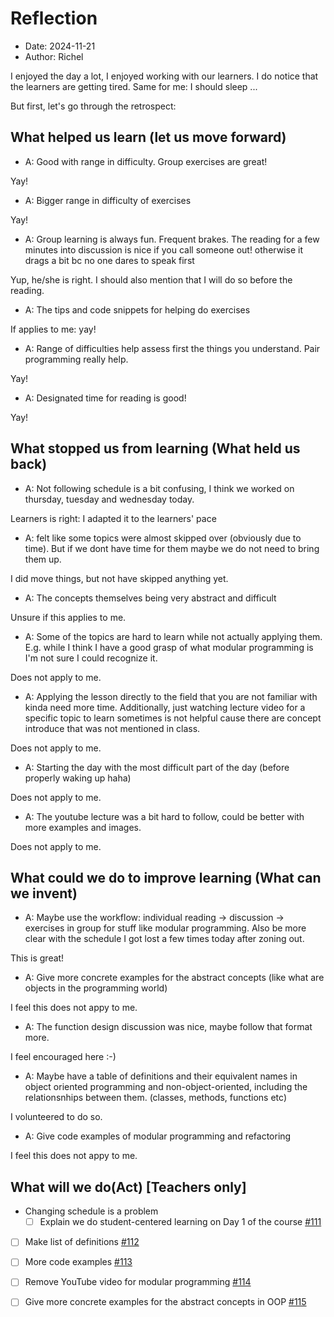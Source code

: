 # Reflection

- Date: 2024-11-21
- Author: Richel

I enjoyed the day a lot, I enjoyed working with our learners.
I do notice that the learners are getting tired.
Same for me: I should sleep ...

But first, let's go through the retrospect:

## What helped us learn (let us move forward)

- A: Good with range in difficulty. Group exercises are great! 

Yay!

- A: Bigger range in difficulty of exercises

Yay!

- A: Group learning is always fun. Frequent brakes. 
  The reading for a few minutes into discussion is nice if you call someone out!
  otherwise it drags a bit bc no one dares to speak first

Yup, he/she is right. I should also mention that I will do so before
the reading.

- A: The tips and code snippets for helping do exercises

If applies to me: yay!

- A: Range of difficulties help assess first the things you understand. 
  Pair programming really help. 

Yay!

- A: Designated time for reading is good! 

Yay!

## What stopped us from learning (What held us back)

- A: Not following schedule is a bit confusing, 
  I think we worked on thursday, tuesday and wednesday today.

Learners is right: I adapted it to the learners' pace

- A: felt like some topics were almost skipped over (obviously due to time). 
  But if we dont have time for them maybe we do not need to bring them up.

I did move things, but not have skipped anything yet.

- A: The concepts themselves being very abstract and difficult

Unsure if this applies to me.

- A: Some of the topics are hard to learn while not actually applying them. 
  E.g. while I think I have a good grasp of what modular programming is
  I'm not sure I could recognize it. 

Does not apply to me.

- A: Applying the lesson directly to the field that you are not familiar with
  kinda need more time. Additionally, just watching lecture video for a
  specific topic to learn sometimes is not helpful cause there are concept
  introduce that was not mentioned in class.

Does not apply to me.

- A: Starting the day with the most difficult part of the day
  (before properly waking up haha)

Does not apply to me.

- A: The youtube lecture was a bit hard to follow, 
  could be better with more examples and images.

Does not apply to me.

## What could we do to improve learning (What can we invent)

- A: Maybe use the workflow: individual reading -> discussion
  -> exercises in group for stuff like modular programming.
  Also be more clear with the schedule
  I got lost a few times today after zoning out.

This is great!

- A: Give more concrete examples for the abstract concepts
  (like what are objects in the programming world)

I feel this does not appy to me.

- A: The function design discussion was nice,
  maybe follow that format more. 

I feel encouraged here :-)

- A: Maybe have a table of definitions and their equivalent names in
  object oriented programming and non-object-oriented, including the
  relationsnhips between them. (classes, methods, functions etc)

I volunteered to do so.

- A: Give code examples of modular programming and refactoring

I feel this does not appy to me.

## What will we do(Act) [Teachers only]

- Changing schedule is a problem
    - [ ] Explain we do student-centered learning on Day 1 of the course
      [#111](https://github.com/UPPMAX/programming_formalisms/issues/111)
- [ ] Make list of definitions [#112](https://github.com/UPPMAX/programming_formalisms/issues/112)
- [ ] More code examples [#113](https://github.com/UPPMAX/programming_formalisms/issues/113)
- [ ] Remove YouTube video for modular programming 
  [#114](https://github.com/UPPMAX/programming_formalisms/issues/114)
- [ ] Give more concrete examples for the abstract concepts in OOP
  [#115](https://github.com/UPPMAX/programming_formalisms/issues/114)


